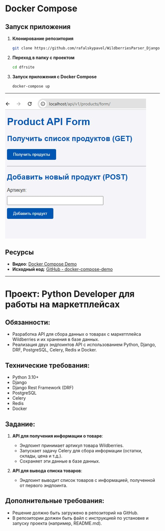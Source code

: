 
# Docker Compose

## Запуск приложения

1. **Клонирование репозитория**


   ```bash
   git clone https://github.com/rafalskypavel/WildberriesParser_DjangoDocker.git
   ```

2. **Переход в папку с проектом**


   ```bash
   cd dfrsite
   ```

3. **Запуск приложения с Docker Compose**


   ```bash
   docker-compose up
   ```

---

![Пример формы](image.jpg)


## Ресурсы

- **Видео**: [Docker Compose Demo](https://www.youtube.com/watch?v=0uLDObuutFs&t=1007s)
- **Исходный код**: [GitHub - docker-compose-demo](https://github.com/python-dev-blog/docker-compose-demo)

---

# Проект: Python Developer для работы на маркетплейсах

## Обязанности:
- Разработка API для сбора данных о товарах с маркетплейса Wildberries и их хранения в базе данных.
- Реализация двух эндпоинтов API с использованием Python, Django, DRF, PostgreSQL, Celery, Redis и Docker.

## Технические требования:
- Python 3.10+
- Django
- Django Rest Framework (DRF)
- PostgreSQL
- Celery
- Redis
- Docker

## Задание:

1. **API для получения информации о товаре**:
   - Эндпоинт принимает артикул товара Wildberries.
   - Запускает задачу Celery для сбора информации (остатки, склады, цена и т.д.).
   - Сохраняет эти данные в базе данных.

2. **API для вывода списка товаров**:
   - Эндпоинт выводит список товаров с информацией, полученной от первого эндпоинта.

## Дополнительные требования:
- Решение должно быть загружено в репозиторий на GitHub.
- В репозитории должен быть файл с инструкцией по установке и запуску проекта (например, README.md).
